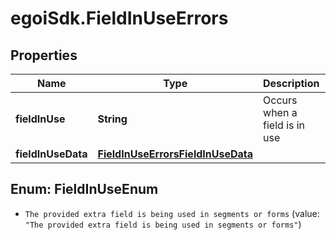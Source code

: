 # egoiSdk.FieldInUseErrors

## Properties
Name | Type | Description | Notes
------------ | ------------- | ------------- | -------------
**fieldInUse** | **String** | Occurs when a field is in use | [optional] 
**fieldInUseData** | [**FieldInUseErrorsFieldInUseData**](FieldInUseErrorsFieldInUseData.md) |  | [optional] 


<a name="FieldInUseEnum"></a>
## Enum: FieldInUseEnum


* `The provided extra field is being used in segments or forms` (value: `"The provided extra field is being used in segments or forms"`)




